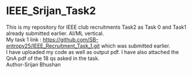 # IEEE_Srijan_Task2
This is my repository for IEEE club recruitments Task2 as Task 0 and Task1 already submitted earlier. AI/ML vertical.
<br>
My task 1 link : https://github.com/SB-entropy25/IEEE_Recruitment_Task_1.git which was submitted earlier.
<br>
I have uploaded my code as well as output pdf. I have also attached the QnA pdf of the 18 qs asked in the task.
<br>
Author-Srijan Bhushan

